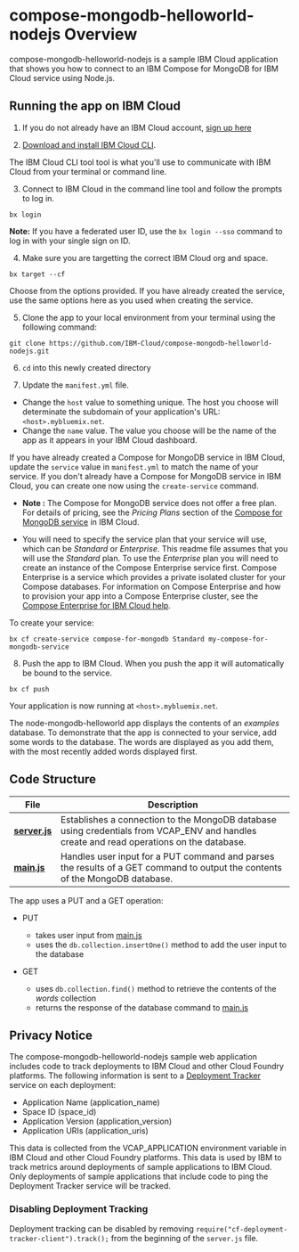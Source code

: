 # compose-mongodb-helloworld-nodejs Overview

compose-mongodb-helloworld-nodejs is a sample IBM Cloud application that shows you how to connect to an IBM Compose for MongoDB for IBM Cloud service using Node.js.

## Running the app on IBM Cloud

1. If you do not already have an IBM Cloud account, [sign up here][IBMCloud_signup_url]

2. [Download and install IBM Cloud CLI](https://console.bluemix.net/docs/cli/reference/bluemix_cli/download_cli.html).

  The IBM Cloud CLI tool tool is what you'll use to communicate with IBM Cloud from your terminal or command line.

3. Connect to IBM Cloud in the command line tool and follow the prompts to log in.

  ```
  bx login
  ```

  **Note:** If you have a federated user ID, use the `bx login --sso` command to log in with your single sign on ID.

4. Make sure you are targetting the correct IBM Cloud org and space.

  ```
  bx target --cf
  ```

  Choose from the options provided. If you have already created the service, use the same options here as you used when creating the service.

5. Clone the app to your local environment from your terminal using the following command:

  ```
  git clone https://github.com/IBM-Cloud/compose-mongodb-helloworld-nodejs.git
  ```

6. `cd` into this newly created directory

7. Update the `manifest.yml` file.

  - Change the `host` value to something unique. The host you choose will determinate the subdomain of your application's URL:  `<host>.mybluemix.net`.
  - Change the `name` value. The value you choose will be the name of the app as it appears in your IBM Cloud dashboard.

  If you have already created a Compose for MongoDB service in IBM Cloud, update the `service` value in `manifest.yml` to match the name of your service. If you don't already have a Compose for MongoDB service in IBM Cloud, you can create one now using the `create-service` command.

  - **Note :** The Compose for MongoDB service does not offer a free plan. For details of pricing, see the _Pricing Plans_ section of the [Compose for MongoDB service][compose_for_mongodb_url] in IBM Cloud.

  - You will need to specify the service plan that your service will use, which can be _Standard_ or _Enterprise_. This readme file assumes that you will use the _Standard_ plan. To use the _Enterprise_ plan you will need to create an instance of the Compose Enterprise service first. Compose Enterprise is a service which provides a private isolated cluster for your Compose databases. For information on Compose Enterprise and how to provision your app into a Compose Enterprise cluster, see the [Compose Enterprise for IBM Cloud help](https://console.bluemix.net/docs/services/ComposeEnterprise/index.html).

  To create your service:

  ```
  bx cf create-service compose-for-mongodb Standard my-compose-for-mongodb-service
  ```

8. Push the app to IBM Cloud. When you push the app it will automatically be bound to the service.

  ```
  bx cf push
  ```

Your application is now running at `<host>.mybluemix.net`.

The node-mongodb-helloworld app displays the contents of an _examples_ database. To demonstrate that the app is connected to your service, add some words to the database. The words are displayed as you add them, with the most recently added words displayed first.

## Code Structure

| File | Description |
| ---- | ----------- |
|[**server.js**](server.js)|Establishes a connection to the MongoDB database using credentials from VCAP_ENV and handles create and read operations on the database. |
|[**main.js**](public/javascripts/main.js)|Handles user input for a PUT command and parses the results of a GET command to output the contents of the MongoDB database.|

The app uses a PUT and a GET operation:

- PUT
  - takes user input from [main.js](public/javascript/main.js)
  - uses the `db.collection.insertOne()` method to add the user input to the database

- GET
  - uses `db.collection.find()` method to retrieve the contents of the _words_ collection
  - returns the response of the database command to [main.js](public/javascript/main.js)

## Privacy Notice
The compose-mongodb-helloworld-nodejs sample web application includes code to track deployments to IBM Cloud and other Cloud Foundry platforms. The following information is sent to a [Deployment Tracker](https://github.com/cloudant-labs/deployment-tracker) service on each deployment:

* Application Name (application_name)
* Space ID (space_id)
* Application Version (application_version)
* Application URIs (application_uris)

This data is collected from the VCAP_APPLICATION environment variable in IBM Cloud and other Cloud Foundry platforms. This data is used by IBM to track metrics around deployments of sample applications to IBM Cloud. Only deployments of sample applications that include code to ping the Deployment Tracker service will be tracked.

### Disabling Deployment Tracking

Deployment tracking can be disabled by removing `require("cf-deployment-tracker-client").track();` from the beginning of the `server.js` file.

[compose_for_mongodb_url]: https://console.bluemix.net/catalog/services/compose-for-mongodb/
[IBMCloud_signup_url]: https://ibm.biz/compose-for-mongodb-signup

